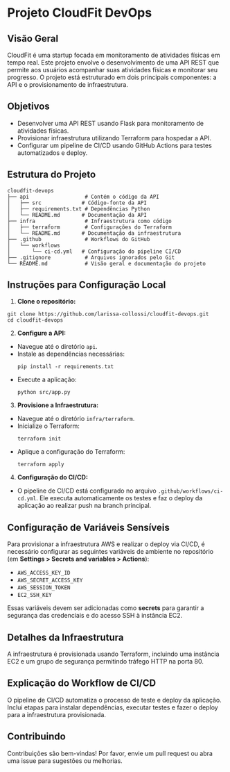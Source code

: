 # Projeto CloudFit DevOps

## Visão Geral
CloudFit é uma startup focada em monitoramento de atividades físicas em tempo real. Este projeto envolve o desenvolvimento de uma API REST que permite aos usuários acompanhar suas atividades físicas e monitorar seu progresso. O projeto está estruturado em dois principais componentes: a API e o provisionamento de infraestrutura.

## Objetivos
- Desenvolver uma API REST usando Flask para monitoramento de atividades físicas.
- Provisionar infraestrutura utilizando Terraform para hospedar a API.
- Configurar um pipeline de CI/CD usando GitHub Actions para testes automatizados e deploy.

## Estrutura do Projeto
```
cloudfit-devops
├── api                  # Contém o código da API
│   ├── src             # Código-fonte da API
│   ├── requirements.txt # Dependências Python
│   └── README.md       # Documentação da API
├── infra                # Infraestrutura como código
│   ├── terraform        # Configurações do Terraform
│   └── README.md       # Documentação da infraestrutura
├── .github              # Workflows do GitHub
│   └── workflows
│       └── ci-cd.yml   # Configuração do pipeline CI/CD
├── .gitignore           # Arquivos ignorados pelo Git
└── README.md            # Visão geral e documentação do projeto
```

## Instruções para Configuração Local
1. **Clone o repositório:**
  ```
  git clone https://github.com/larissa-collossi/cloudfit-devops.git
  cd cloudfit-devops
  ```

2. **Configure a API:**
  - Navegue até o diretório `api`.
  - Instale as dependências necessárias:
    ```
    pip install -r requirements.txt
    ```
  - Execute a aplicação:
    ```
    python src/app.py
    ```

3. **Provisione a Infraestrutura:**
  - Navegue até o diretório `infra/terraform`.
  - Inicialize o Terraform:
    ```
    terraform init
    ```
  - Aplique a configuração do Terraform:
    ```
    terraform apply
    ```

4. **Configuração do CI/CD:**
  - O pipeline de CI/CD está configurado no arquivo `.github/workflows/ci-cd.yml`. Ele executa automaticamente os testes e faz o deploy da aplicação ao realizar push na branch principal.

## Configuração de Variáveis Sensíveis

Para provisionar a infraestrutura AWS e realizar o deploy via CI/CD, é necessário configurar as seguintes variáveis de ambiente no repositório (em **Settings > Secrets and variables > Actions**):

- `AWS_ACCESS_KEY_ID`
- `AWS_SECRET_ACCESS_KEY`
- `AWS_SESSION_TOKEN`
- `EC2_SSH_KEY`

Essas variáveis devem ser adicionadas como **secrets** para garantir a segurança das credenciais e do acesso SSH à instância EC2.

## Detalhes da Infraestrutura
A infraestrutura é provisionada usando Terraform, incluindo uma instância EC2 e um grupo de segurança permitindo tráfego HTTP na porta 80.

## Explicação do Workflow de CI/CD
O pipeline de CI/CD automatiza o processo de teste e deploy da aplicação. Inclui etapas para instalar dependências, executar testes e fazer o deploy para a infraestrutura provisionada.

## Contribuindo
Contribuições são bem-vindas! Por favor, envie um pull request ou abra uma issue para sugestões ou melhorias.
